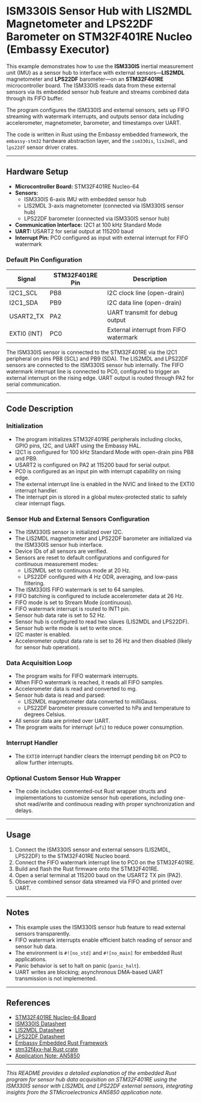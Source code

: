 # ISM330IS Sensor Hub with LIS2MDL Magnetometer and LPS22DF Barometer on STM32F401RE Nucleo (Embassy Executor)

This example demonstrates how to use the **ISM330IS** inertial measurement unit (IMU) as a sensor hub to interface with external sensors—**LIS2MDL** magnetometer and **LPS22DF** barometer—on an **STM32F401RE** microcontroller board. The ISM330IS reads data from these external sensors via its embedded sensor hub feature and streams combined data through its FIFO buffer.

The program configures the ISM330IS and external sensors, sets up FIFO streaming with watermark interrupts, and outputs sensor data including accelerometer, magnetometer, barometer, and timestamps over UART.

The code is written in Rust using the Embassy embedded framework, the `embassy-stm32` hardware abstraction layer, and the `ism330is`, `lis2mdl`, and `lps22df` sensor driver crates.

---

## Hardware Setup

- **Microcontroller Board:** STM32F401RE Nucleo-64
- **Sensors:**
  - ISM330IS 6-axis IMU with embedded sensor hub
  - LIS2MDL 3-axis magnetometer (connected via ISM330IS sensor hub)
  - LPS22DF barometer (connected via ISM330IS sensor hub)
- **Communication Interface:** I2C1 at 100 kHz Standard Mode
- **UART:** USART2 for serial output at 115200 baud
- **Interrupt Pin:** PC0 configured as input with external interrupt for FIFO watermark

### Default Pin Configuration

| Signal       | STM32F401RE Pin | Description                      |
|--------------|-----------------|---------------------------------|
| I2C1_SCL     | PB8             | I2C clock line (open-drain)     |
| I2C1_SDA     | PB9             | I2C data line (open-drain)      |
| USART2_TX    | PA2             | UART transmit for debug output  |
| EXTI0 (INT)  | PC0             | External interrupt from FIFO watermark |

The ISM330IS sensor is connected to the STM32F401RE via the I2C1 peripheral on pins PB8 (SCL) and PB9 (SDA). The LIS2MDL and LPS22DF sensors are connected to the ISM330IS sensor hub internally. The FIFO watermark interrupt line is connected to PC0, configured to trigger an external interrupt on the rising edge. UART output is routed through PA2 for serial communication.

---

## Code Description

### Initialization

- The program initializes STM32F401RE peripherals including clocks, GPIO pins, I2C, and UART using the Embassy HAL.
- I2C1 is configured for 100 kHz Standard Mode with open-drain pins PB8 and PB9.
- USART2 is configured on PA2 at 115200 baud for serial output.
- PC0 is configured as an input pin with interrupt capability on rising edge.
- The external interrupt line is enabled in the NVIC and linked to the EXTI0 interrupt handler.
- The interrupt pin is stored in a global mutex-protected static to safely clear interrupt flags.

### Sensor Hub and External Sensors Configuration

- The ISM330IS sensor is initialized over I2C.
- The LIS2MDL magnetometer and LPS22DF barometer are initialized via the ISM330IS sensor hub interface.
- Device IDs of all sensors are verified.
- Sensors are reset to default configurations and configured for continuous measurement modes:
  - LIS2MDL set to continuous mode at 20 Hz.
  - LPS22DF configured with 4 Hz ODR, averaging, and low-pass filtering.
- The ISM330IS FIFO watermark is set to 64 samples.
- FIFO batching is configured to include accelerometer data at 26 Hz.
- FIFO mode is set to Stream Mode (continuous).
- FIFO watermark interrupt is routed to INT1 pin.
- Sensor hub data rate is set to 52 Hz.
- Sensor hub is configured to read two slaves (LIS2MDL and LPS22DF).
- Sensor hub write mode is set to write once.
- I2C master is enabled.
- Accelerometer output data rate is set to 26 Hz and then disabled (likely for sensor hub operation).

### Data Acquisition Loop

- The program waits for FIFO watermark interrupts.
- When FIFO watermark is reached, it reads all FIFO samples.
- Accelerometer data is read and converted to mg.
- Sensor hub data is read and parsed:
  - LIS2MDL magnetometer data converted to milliGauss.
  - LPS22DF barometer pressure converted to hPa and temperature to degrees Celsius.
- All sensor data are printed over UART.
- The program waits for interrupt (`wfi`) to reduce power consumption.

### Interrupt Handler

- The `EXTI0` interrupt handler clears the interrupt pending bit on PC0 to allow further interrupts.

### Optional Custom Sensor Hub Wrapper

- The code includes commented-out Rust wrapper structs and implementations to customize sensor hub operations, including one-shot read/write and continuous reading with proper synchronization and delays.

---

## Usage

1. Connect the ISM330IS sensor and external sensors (LIS2MDL, LPS22DF) to the STM32F401RE Nucleo board.
2. Connect the FIFO watermark interrupt line to PC0 on the STM32F401RE.
3. Build and flash the Rust firmware onto the STM32F401RE.
4. Open a serial terminal at 115200 baud on the USART2 TX pin (PA2).
5. Observe combined sensor data streamed via FIFO and printed over UART.

---

## Notes

- This example uses the ISM330IS sensor hub feature to read external sensors transparently.
- FIFO watermark interrupts enable efficient batch reading of sensor and sensor hub data.
- The environment is `#![no_std]` and `#![no_main]` for embedded Rust applications.
- Panic behavior is set to halt on panic (`panic_halt`).
- UART writes are blocking; asynchronous DMA-based UART transmission is not implemented.

---

## References

- [STM32F401RE Nucleo-64 Board](https://www.st.com/en/evaluation-tools/nucleo-f401re.html)
- [ISM330IS Datasheet](https://www.st.com/resource/en/datasheet/lsm6dsv16x.pdf)
- [LIS2MDL Datasheet](https://www.st.com/resource/en/datasheet/lis2mdl.pdf)
- [LPS22DF Datasheet](https://www.st.com/resource/en/datasheet/lps22df.pdf)
- [Embassy Embedded Rust Framework](https://embassy.dev/)
- [stm32f4xx-hal Rust crate](https://docs.rs/stm32f4xx-hal)
- [Application Note: AN5850](https://www.st.com/resource/en/application_note/an5850-ism330is-alwayson-3axis-accelerometer-and-3axis-gyroscope-with-ispu--intelligent-sensor-processing-unit-stmicroelectronics.pdf)

---

*This README provides a detailed explanation of the embedded Rust program for sensor hub data acquisition on STM32F401RE using the ISM330IS sensor with LIS2MDL and LPS22DF external sensors, integrating insights from the STMicroelectronics AN5850 application note.*
